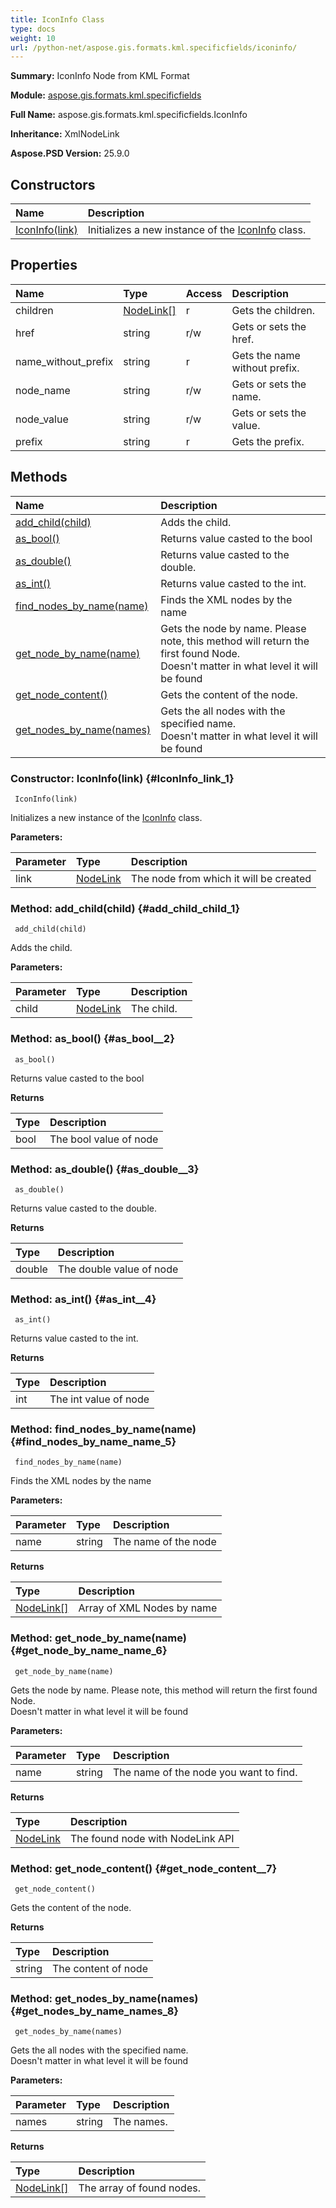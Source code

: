 ```yaml
---
title: IconInfo Class
type: docs
weight: 10
url: /python-net/aspose.gis.formats.kml.specificfields/iconinfo/
---
```


**Summary:** IconInfo Node from KML Format

**Module:** [aspose.gis.formats.kml.specificfields](/psd/python-net/aspose.gis.formats.kml.specificfields/)

**Full Name:** aspose.gis.formats.kml.specificfields.IconInfo

**Inheritance:** XmlNodeLink

**Aspose.PSD Version:** 25.9.0

## **Constructors**
| **Name** | **Description** |
| :- | :- |
| [IconInfo(link)](#IconInfo_link_1) | Initializes a new instance of the [IconInfo](/psd/python-net/aspose.gis.formats.kml.specificfields/iconinfo/) class. |
## **Properties**
| **Name** | **Type** | **Access** | **Description** |
| :- | :- | :- | :- |
| children | [NodeLink[]](/psd/python-net/aspose.gis/nodelink) | r | Gets the children. |
| href | string | r/w | Gets or sets the href. |
| name_without_prefix | string | r | Gets the name without prefix. |
| node_name | string | r/w | Gets or sets the name. |
| node_value | string | r/w | Gets or sets the value. |
| prefix | string | r | Gets the prefix. |
## **Methods**
| **Name** | **Description** |
| :- | :- |
| [add_child(child)](#add_child_child_1) | Adds the child. |
| [as_bool()](#as_bool__2) | Returns value casted to the bool |
| [as_double()](#as_double__3) | Returns value casted to the double. |
| [as_int()](#as_int__4) | Returns value casted to the int. |
| [find_nodes_by_name(name)](#find_nodes_by_name_name_5) | Finds the XML nodes by the name |
| [get_node_by_name(name)](#get_node_by_name_name_6) | Gets the node by name. Please note, this method will return the first found Node.<br/>            Doesn't matter in what level it will be found |
| [get_node_content()](#get_node_content__7) | Gets the content of the node. |
| [get_nodes_by_name(names)](#get_nodes_by_name_names_8) | Gets the all nodes with the specified name. <br/>            Doesn't matter in what level it will be found |


### Constructor: IconInfo(link) {#IconInfo_link_1}


```
 IconInfo(link) 
```

Initializes a new instance of the [IconInfo](/psd/python-net/aspose.gis.formats.kml.specificfields/iconinfo/) class.

**Parameters:**

| Parameter | Type | Description |
| :- | :- | :- |
| link | [NodeLink](/psd/python-net/aspose.gis/nodelink) | The node from which it will be created |

### Method: add_child(child) {#add_child_child_1}


```
 add_child(child) 
```

Adds the child.

**Parameters:**

| Parameter | Type | Description |
| :- | :- | :- |
| child | [NodeLink](/psd/python-net/aspose.gis/nodelink) | The child. |

### Method: as_bool() {#as_bool__2}


```
 as_bool() 
```

Returns value casted to the bool

**Returns**

| Type | Description |
| :- | :- |
| bool | The bool value of node |


### Method: as_double() {#as_double__3}


```
 as_double() 
```

Returns value casted to the double.

**Returns**

| Type | Description |
| :- | :- |
| double | The double value of node |


### Method: as_int() {#as_int__4}


```
 as_int() 
```

Returns value casted to the int.

**Returns**

| Type | Description |
| :- | :- |
| int | The int value of node |


### Method: find_nodes_by_name(name) {#find_nodes_by_name_name_5}


```
 find_nodes_by_name(name) 
```

Finds the XML nodes by the name

**Parameters:**

| Parameter | Type | Description |
| :- | :- | :- |
| name | string | The name of the node |

**Returns**

| Type | Description |
| :- | :- |
| [NodeLink[]](/psd/python-net/aspose.gis/nodelink) | Array of XML Nodes by name |


### Method: get_node_by_name(name) {#get_node_by_name_name_6}


```
 get_node_by_name(name) 
```

Gets the node by name. Please note, this method will return the first found Node.<br/>            Doesn't matter in what level it will be found

**Parameters:**

| Parameter | Type | Description |
| :- | :- | :- |
| name | string | The name of the node you want to find. |

**Returns**

| Type | Description |
| :- | :- |
| [NodeLink](/psd/python-net/aspose.gis/nodelink) | The found node with NodeLink API |


### Method: get_node_content() {#get_node_content__7}


```
 get_node_content() 
```

Gets the content of the node.

**Returns**

| Type | Description |
| :- | :- |
| string | The content of node |


### Method: get_nodes_by_name(names) {#get_nodes_by_name_names_8}


```
 get_nodes_by_name(names) 
```

Gets the all nodes with the specified name. <br/>            Doesn't matter in what level it will be found

**Parameters:**

| Parameter | Type | Description |
| :- | :- | :- |
| names | string | The names. |

**Returns**

| Type | Description |
| :- | :- |
| [NodeLink[]](/psd/python-net/aspose.gis/nodelink) | The array of found nodes. |



